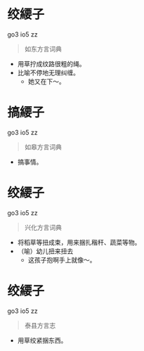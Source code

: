 # 绞䌁子
go3 io5 zz
> 如东方言词典
- 用草拧成纹路很粗的绳。
- 比喻不停地无理纠缠。
  - 她又在下～。

# 搞䌁子
go3 io5 zz
> 如皋方言词典
- 搞事情。

# 绞䌁子
go3 io5 zz
> 兴化方言词典
- 将稻草等扭成束，用来捆扎稭秆、蔬菜等物。
- （喻）幼儿扭来扭去
  - 这孩子抱啊手上就像～。

# 绞䌁子
go3 io5 zz
> 泰县方言志
- 用草绞紧捆东西。
